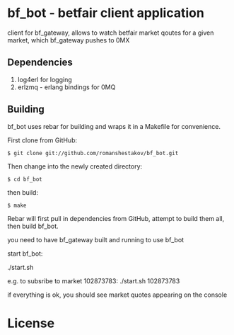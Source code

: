 bf_bot - betfair client application 
==============================================

client for bf_gateway, allows to watch betfair market qoutes for a given market, which bf_gateway pushes to 0MX

## Dependencies

1. log4erl for logging
2. erlzmq - erlang bindings for 0MQ

## Building

bf_bot uses rebar for building and wraps it in a Makefile for convenience.

First clone from GitHub:

    $ git clone git://github.com/romanshestakov/bf_bot.git

Then change into the newly created directory:

    $ cd bf_bot

then build:

    $ make

Rebar will first pull in dependencies from GitHub, attempt to build them all, then build bf_bot.

you need to have bf_gateway built and running to use bf_bot

start bf_bot:

./start.sh <MarketID>

e.g. to subsribe to market 102873783:
./start.sh 102873783


if everything is ok, you should see market quotes appearing on the console


License
=======
